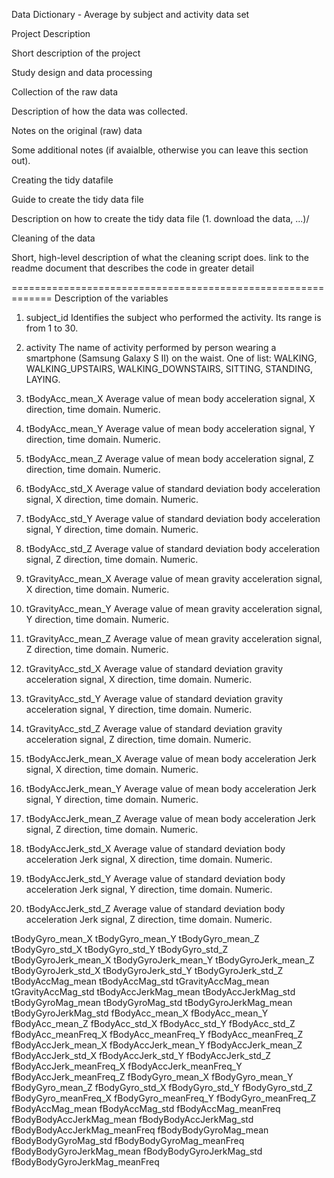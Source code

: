 Data Dictionary - Average by subject and activity data set

Project Description

Short description of the project

Study design and data processing

Collection of the raw data

Description of how the data was collected.

Notes on the original (raw) data

Some additional notes (if avaialble, otherwise you can leave this section out).

Creating the tidy datafile

Guide to create the tidy data file

Description on how to create the tidy data file (1. download the data, ...)/

Cleaning of the data

Short, high-level description of what the cleaning script does. link to the readme document that describes the code in greater detail

=============================================================
Description of the variables

1. subject_id
Identifies the subject who performed the activity. 
Its range is from 1 to 30.

2. activity
The name of activity performed by person wearing a smartphone (Samsung Galaxy S II) on the waist.
One of list: WALKING, WALKING_UPSTAIRS, WALKING_DOWNSTAIRS, SITTING, STANDING, LAYING.

3. tBodyAcc_mean_X
Average value of mean body acceleration signal, X direction, time domain.
Numeric.

4. tBodyAcc_mean_Y
Average value of mean body acceleration signal, Y direction, time domain.
Numeric.

5. tBodyAcc_mean_Z
Average value of mean body acceleration signal, Z direction, time domain.
Numeric.
 
6. tBodyAcc_std_X
Average value of standard deviation body acceleration signal, X direction, time domain.
Numeric.
 
7. tBodyAcc_std_Y
Average value of standard deviation body acceleration signal, Y direction, time domain.
Numeric.
 
8. tBodyAcc_std_Z
Average value of standard deviation body acceleration signal, Z direction, time domain.
Numeric.
 
9. tGravityAcc_mean_X
Average value of mean gravity acceleration signal, X direction, time domain.
Numeric.
 
10. tGravityAcc_mean_Y
Average value of mean gravity acceleration signal, Y direction, time domain.
Numeric.
 
11. tGravityAcc_mean_Z
Average value of mean gravity acceleration signal, Z direction, time domain.
Numeric.
 
12. tGravityAcc_std_X
Average value of standard deviation gravity acceleration signal, X direction, time domain.
Numeric.
 
13. tGravityAcc_std_Y
Average value of standard deviation gravity acceleration signal, Y direction, time domain.
Numeric.
 
14. tGravityAcc_std_Z
Average value of standard deviation gravity acceleration signal, Z direction, time domain.
Numeric.
 
15. tBodyAccJerk_mean_X
Average value of mean body acceleration Jerk signal, X direction, time domain.
Numeric.
 
16. tBodyAccJerk_mean_Y
Average value of mean body acceleration Jerk signal, Y direction, time domain.
Numeric.
 
17. tBodyAccJerk_mean_Z
Average value of mean body acceleration Jerk signal, Z direction, time domain.
Numeric.
 
18. tBodyAccJerk_std_X
Average value of standard deviation body acceleration Jerk signal, X direction, time domain.
Numeric.
 
19. tBodyAccJerk_std_Y
Average value of standard deviation body acceleration Jerk signal, Y direction, time domain.
Numeric.
 
20. tBodyAccJerk_std_Z
Average value of standard deviation body acceleration Jerk signal, Z direction, time domain.
Numeric.
 
tBodyGyro_mean_X
tBodyGyro_mean_Y
tBodyGyro_mean_Z
tBodyGyro_std_X
tBodyGyro_std_Y
tBodyGyro_std_Z
tBodyGyroJerk_mean_X
tBodyGyroJerk_mean_Y
tBodyGyroJerk_mean_Z
tBodyGyroJerk_std_X
tBodyGyroJerk_std_Y
tBodyGyroJerk_std_Z
tBodyAccMag_mean
tBodyAccMag_std
tGravityAccMag_mean
tGravityAccMag_std
tBodyAccJerkMag_mean
tBodyAccJerkMag_std
tBodyGyroMag_mean
tBodyGyroMag_std
tBodyGyroJerkMag_mean
tBodyGyroJerkMag_std
fBodyAcc_mean_X
fBodyAcc_mean_Y
fBodyAcc_mean_Z
fBodyAcc_std_X
fBodyAcc_std_Y
fBodyAcc_std_Z
fBodyAcc_meanFreq_X
fBodyAcc_meanFreq_Y
fBodyAcc_meanFreq_Z
fBodyAccJerk_mean_X
fBodyAccJerk_mean_Y
fBodyAccJerk_mean_Z
fBodyAccJerk_std_X
fBodyAccJerk_std_Y
fBodyAccJerk_std_Z
fBodyAccJerk_meanFreq_X
fBodyAccJerk_meanFreq_Y
fBodyAccJerk_meanFreq_Z
fBodyGyro_mean_X
fBodyGyro_mean_Y
fBodyGyro_mean_Z
fBodyGyro_std_X
fBodyGyro_std_Y
fBodyGyro_std_Z
fBodyGyro_meanFreq_X
fBodyGyro_meanFreq_Y
fBodyGyro_meanFreq_Z
fBodyAccMag_mean
fBodyAccMag_std
fBodyAccMag_meanFreq
fBodyBodyAccJerkMag_mean
fBodyBodyAccJerkMag_std
fBodyBodyAccJerkMag_meanFreq
fBodyBodyGyroMag_mean
fBodyBodyGyroMag_std
fBodyBodyGyroMag_meanFreq
fBodyBodyGyroJerkMag_mean
fBodyBodyGyroJerkMag_std
fBodyBodyGyroJerkMag_meanFreq
